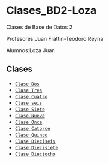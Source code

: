 # Clases_BD2-Loza

Clases de Base de Datos 2

Profesores:Juan Frattin-Teodoro Reyna

Alumnos:Loza Juan

## Clases

- [`Clase Dos`](./clase2.sql) 
- [`Clase Tres`](./Clase3.sql)
- [`Clase Cuatro`](./Clase4.sql)
- [`Clase seis`](./Clase6.sql)
- [`Clase Siete`](./Clase7.sql)
- [`Clase Nueve`](./Clase9.sql)
- [`Clase Once`](./clase11.sql)
- [`Clase Catorce`](./clase14.sql)
- [`Clase Quince`](./clase15.sql)
- [`Clase Dieciseis`](./Clase16.sql)
- [`Clase Diecisiete`](./clase17.sql)
- [`Clase Dieciocho`](./Clase18.sql)
